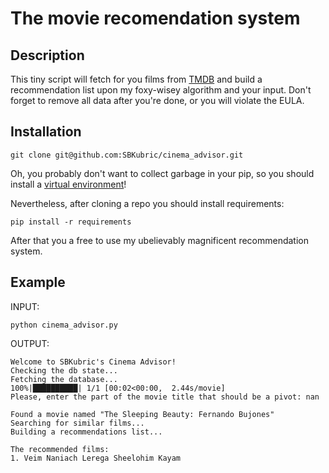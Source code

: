 # The movie recomendation system
## Description
This tiny script will fetch for you films from [TMDB](https://www.themoviedb.org)
and build a recommendation list upon my foxy-wisey algorithm and your input.
Don't forget to remove all data after you're done, or you will violate the EULA.


## Installation
```
git clone git@github.com:SBKubric/cinema_advisor.git
```

Oh, you probably don't want to collect garbage in your pip, so you should install a [virtual environment](docs.python-guide.org/en/latest/dev/virtualenvs/)!

Nevertheless, after cloning a repo you should install requirements:

```
pip install -r requirements
```

After that you a free to use my ubelievably magnificent recommendation system.

## Example

INPUT:
```
python cinema_advisor.py
```

OUTPUT:
```
Welcome to SBKubric's Cinema Advisor!
Checking the db state...
Fetching the database...
100%|██████████| 1/1 [00:02<00:00,  2.44s/movie]
Please, enter the part of the movie title that should be a pivot: nan

Found a movie named "The Sleeping Beauty: Fernando Bujones"
Searching for similar films...
Building a recommendations list...

The recommended films:
1. Veim Naniach Lerega Sheelohim Kayam
```
